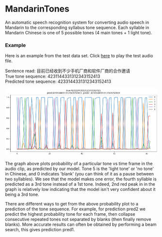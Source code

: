 # MandarinTones
An automatic speech recognition system for converting audio speech in Mandarin to the corresponding syllabus tone sequence. Each syllable in Mandarin Chinese is one of 5 possible tones (4 main tones + 1 light tone). 

### Example
Here is an example from the test data set. Click [here](/SSB11350366.wav) to play the test audio file.
<p>Sentence read: 目前已经收到不少手机厂商和软件厂商的合作邀请
<br>True tone sequence:  4231144331312343152413
<br>Predicted tone sequence: 4233144331312343152413

<p align="center">
  <img src="tone_probabilities.png?raw=true"/>
</p>

The graph above plots probability of a particular tone vs time frame in the audio clip, as predicted by our model. Tone 5 is the 'light tone' or 'no tone' in Chinese, and 0 indicates 'blank' (you can think of it as a pause between two syllables). We see that the model makes one error, the fourth syllable is predicted as a 3rd tone instead of a 1st tone. Indeed, 2nd red peak in in the graph is relatively low indicating that the model isn't very confident about it being a 3rd tone.

There are different ways to get from the above probability plot to a prediction of the tone sequence. For example, for prediction pred2 we predict the highest probability tone for each frame, then collapse consecutive repeated tones not separated by blanks (then finally remove blanks). More accurate results can often be obtained by performing a beam search, this gives prediction pred1.
